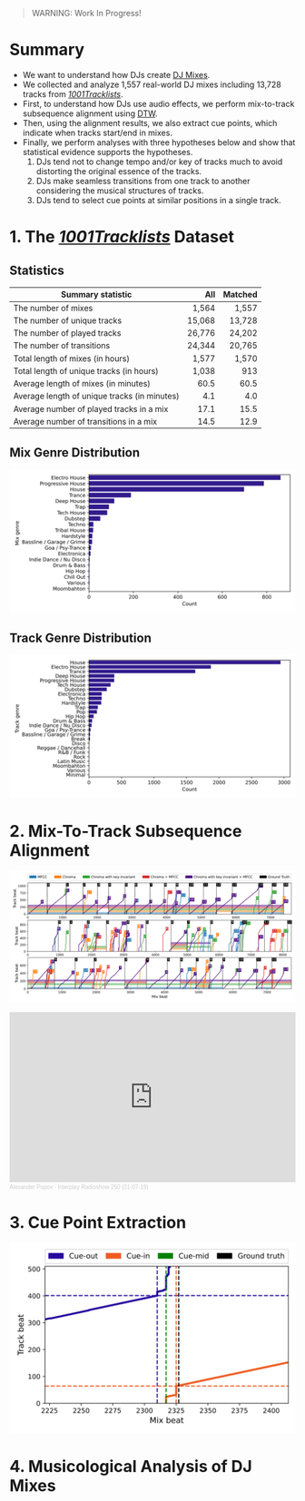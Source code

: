 > WARNING: Work In Progress!

# Summary
* We want to understand how DJs create [DJ Mixes](https://en.wikipedia.org/wiki/DJ_mix).
* We collected and analyze 1,557 real-world DJ mixes including 13,728 tracks
  from [*1001Tracklists*](https://www.1001tracklists.com/).
* First, to understand how DJs use audio effects,
  we perform mix-to-track subsequence alignment using
  [DTW](https://www.audiolabs-erlangen.de/resources/MIR/FMP/C7/C7S2_SubsequenceDTW.html).
* Then, using the alignment results, we also extract cue points,
  which indicate when tracks start/end in mixes.
* Finally, we perform analyses with three hypotheses below and show that statistical evidence supports the hypotheses.
    1. DJs tend not to change tempo and/or key of tracks much to avoid distorting the original essence of the tracks.
    2. DJs make seamless transitions from one track to another considering the musical structures of tracks.
    3. DJs tend to select cue points at similar positions in a single track.


# 1. The [*1001Tracklists*](https://www.1001tracklists.com/) Dataset

## Statistics
|Summary statistic                            | All    | Matched |
| ------------------------------------------- | ------:| -------:|
|The number of mixes                          | 1,564  | 1,557   |
|The number of unique tracks                  | 15,068 | 13,728  |
|The number of played tracks                  | 26,776 | 24,202  |
|The number of transitions                    | 24,344 | 20,765  |
|Total length of mixes (in hours)             | 1,577  | 1,570   |
|Total length of unique tracks (in hours)     | 1,038  | 913     |
|Average length of mixes (in minutes)         | 60.5   | 60.5    |
|Average length of unique tracks (in minutes) | 4.1    | 4.0     |
|Average number of played tracks in a mix     | 17.1   | 15.5    |
|Average number of transitions in a mix       | 14.5   | 12.9    |

## Mix Genre Distribution
![mix genre counts](img/genre_mix.svg?raw=true)

## Track Genre Distribution
![track genre counts](img/genre_track.svg?raw=true)


# 2. Mix-To-Track Subsequence Alignment

![Mix-to-track subsequence alignment](img/fig_align.svg?raw=true)

<iframe width="100%" height="300" scrolling="no" frameborder="no" allow="autoplay" src="https://w.soundcloud.com/player/?url=https%3A//api.soundcloud.com/tracks/645555018&color=%23ff5500&auto_play=false&hide_related=false&show_comments=true&show_user=true&show_reposts=false&show_teaser=true&visual=true"></iframe><div style="font-size: 10px; color: #cccccc;line-break: anywhere;word-break: normal;overflow: hidden;white-space: nowrap;text-overflow: ellipsis; font-family: Interstate,Lucida Grande,Lucida Sans Unicode,Lucida Sans,Garuda,Verdana,Tahoma,sans-serif;font-weight: 100;"><a href="https://soundcloud.com/popovmusic" title="Alexander Popov" target="_blank" style="color: #cccccc; text-decoration: none;">Alexander Popov</a> · <a href="https://soundcloud.com/popovmusic/interplay-radioshow-250-01-07-19" title="Interplay Radioshow 250 (01-07-19)" target="_blank" style="color: #cccccc; text-decoration: none;">Interplay Radioshow 250 (01-07-19)</a></div>

# 3. Cue Point Extraction

![Cue point extraction](img/fig_cue.svg?raw=true)

# 4. Musicological Analysis of DJ Mixes

